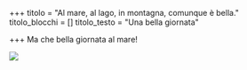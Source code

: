 +++
titolo = "Al mare, al lago, in montagna, comunque è bella."
titolo_blocchi = []
titolo_testo = "Una bella giornata"

+++
Ma che bella giornata al mare!

![](/images/img3.jpg)